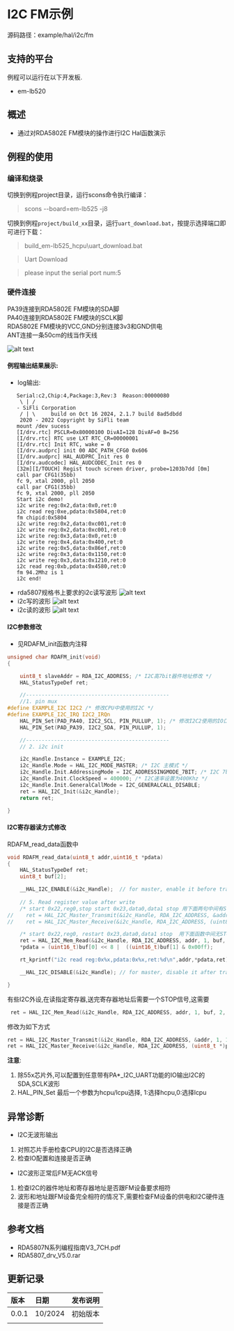 # I2C FM示例
源码路径：example/hal/i2c/fm
## 支持的平台
例程可以运行在以下开发板.
* em-lb520

## 概述
* 通过对RDA5802E FM模块的操作进行I2C Hal函数演示

## 例程的使用
### 编译和烧录
切换到例程project目录，运行scons命令执行编译：

> scons --board=em-lb525 -j8

切换到例程`project/build_xx`目录，运行`uart_download.bat`，按提示选择端口即可进行下载：

> build_em-lb525_hcpu\uart_download.bat

>Uart Download

>please input the serial port num:5

### 硬件连接
PA39连接到RDA5802E FM模块的SDA脚\
PA40连接到RDA5802E FM模块的SCLK脚\
RDA5802E FM模块的VCC,GND分别连接3v3和GND供电\
ANT连接一条50cm的线当作天线

![alt text](assets/rda5807.png)
#### 例程输出结果展示:
* log输出:
```
   Serial:c2,Chip:4,Package:3,Rev:3  Reason:00000080
    \ | /
   - SiFli Corporation
    / | \     build on Oct 16 2024, 2.1.7 build 8ad5dbdd
    2020 - 2022 Copyright by SiFli team
   mount /dev sucess
   [I/drv.rtc] PSCLR=0x80000100 DivAI=128 DivAF=0 B=256
   [I/drv.rtc] RTC use LXT RTC_CR=00000001
   [I/drv.rtc] Init RTC, wake = 0
   [I/drv.audprc] init 00 ADC_PATH_CFG0 0x606
   [I/drv.audprc] HAL_AUDPRC_Init res 0
   [I/drv.audcodec] HAL_AUDCODEC_Init res 0
   [32m][I/TOUCH] Regist touch screen driver, probe=1203b7dd [0m]
   call par CFG1(35bb)
   fc 9, xtal 2000, pll 2050
   call par CFG1(35bb)
   fc 9, xtal 2000, pll 2050
   Start i2c demo!
   i2c write reg:0x2,data:0x0,ret:0
   i2c read reg:0xe,pdata:0x5804,ret:0
   fm chipid:0x5804
   i2c write reg:0x2,data:0xc001,ret:0
   i2c write reg:0x2,data:0xc001,ret:0
   i2c write reg:0x3,data:0x0,ret:0
   i2c write reg:0x4,data:0x400,ret:0
   i2c write reg:0x5,data:0x86ef,ret:0
   i2c write reg:0x3,data:0x1150,ret:0
   i2c write reg:0x3,data:0x1210,ret:0
   i2c read reg:0xb,pdata:0x4580,ret:0
   fm 94.2Mhz is 1
   i2c end!
```
* rda5807规格书上要求的i2c读写波形
![alt text](assets/rda5807_i2c.png)
* i2c写的波形
![alt text](assets/i2c_w.png)
* i2c读的波形
![alt text](assets/i2c_r.png)
#### I2C参数修改
* 见RDAFM_init函数内注释
```c
unsigned char RDAFM_init(void)
{

    uint8_t slaveAddr = RDA_I2C_ADDRESS; /* I2C高7bit器件地址修改 */
    HAL_StatusTypeDef ret;

    //----------------------------------------------
    //1. pin mux
#define EXAMPLE_I2C I2C2 /* 修改CPU中使用的I2C */
#define EXAMPLE_I2C_IRQ I2C2_IRQn
    HAL_PIN_Set(PAD_PA40, I2C2_SCL, PIN_PULLUP, 1); /* 修改I2C2使用的IO口 */
    HAL_PIN_Set(PAD_PA39, I2C2_SDA, PIN_PULLUP, 1);

    //----------------------------------------------
    // 2. i2c init

    i2c_Handle.Instance = EXAMPLE_I2C;
    i2c_Handle.Mode = HAL_I2C_MODE_MASTER; /* I2C 主模式 */
    i2c_Handle.Init.AddressingMode = I2C_ADDRESSINGMODE_7BIT; /* I2C 7bit地址模式 */
    i2c_Handle.Init.ClockSpeed = 400000; /* I2C速率设置为400Khz */
    i2c_Handle.Init.GeneralCallMode = I2C_GENERALCALL_DISABLE;
    ret = HAL_I2C_Init(&i2c_Handle);
    return ret;

}
```
#### I2C寄存器读方式修改
RDAFM_read_data函数中
```c
void RDAFM_read_data(uint8_t addr,uint16_t *pdata)
{
    HAL_StatusTypeDef ret;
    uint8_t buf[2];

    __HAL_I2C_ENABLE(&i2c_Handle);  // for master, enable it before transmit
    
    // 5. Read register value after write
    /* start 0x22,reg0,stop start 0x23,data0,data1 stop 用下面两句中间有STOP信号 */
//    ret = HAL_I2C_Master_Transmit(&i2c_Handle, RDA_I2C_ADDRESS, &addr, 1, 1000);
//    ret = HAL_I2C_Master_Receive(&i2c_Handle, RDA_I2C_ADDRESS, (uint8_t *)pdata, 2, 1000);

    /* start 0x22,reg0, restart 0x23,data0,data1 stop  用下面函数中间无STOP,而是restart信号 */
    ret = HAL_I2C_Mem_Read(&i2c_Handle, RDA_I2C_ADDRESS, addr, 1, buf, 2, 1000);
    *pdata = (uint16_t)buf[0] << 8 |  ((uint16_t)buf[1] & 0x00ff);

    rt_kprintf("i2c read reg:0x%x,pdata:0x%x,ret:%d\n",addr,*pdata,ret);

    __HAL_I2C_DISABLE(&i2c_Handle); // for master, disable it after transmit to reduce error status

}
```
有些I2C外设,在读指定寄存器,送完寄存器地址后需要一个STOP信号,这需要
```c
 ret = HAL_I2C_Mem_Read(&i2c_Handle, RDA_I2C_ADDRESS, addr, 1, buf, 2, 1000);
```
修改为如下方式
```c
ret = HAL_I2C_Master_Transmit(&i2c_Handle, RDA_I2C_ADDRESS, &addr, 1, 1000);
ret = HAL_I2C_Master_Receive(&i2c_Handle, RDA_I2C_ADDRESS, (uint8_t *)pdata, 2, 1000);
```

**注意**: 
1. 除55x芯片外,可以配置到任意带有PA*_I2C_UART功能的IO输出I2C的SDA,SCLK波形
2.  HAL_PIN_Set 最后一个参数为hcpu/lcpu选择, 1:选择hcpu,0:选择lcpu 
## 异常诊断
* I2C无波形输出
1. 对照芯片手册检查CPU的I2C是否选择正确
2. 检查IO配置和连接是否正确
* I2C波形正常后FM无ACK信号
1. 检查I2C的器件地址和寄存器地址是否跟FM设备要求相符
2. 波形和地址跟FM设备完全相符的情况下,需要检查FM设备的供电和I2C硬件连接是否正确

## 参考文档
* RDA5807N系列编程指南V3_7CH.pdf
* RDA5807_drv_V5.0.rar

## 更新记录
|版本 |日期   |发布说明 |
|:---|:---|:---|
|0.0.1 |10/2024 |初始版本 |
| | | |
